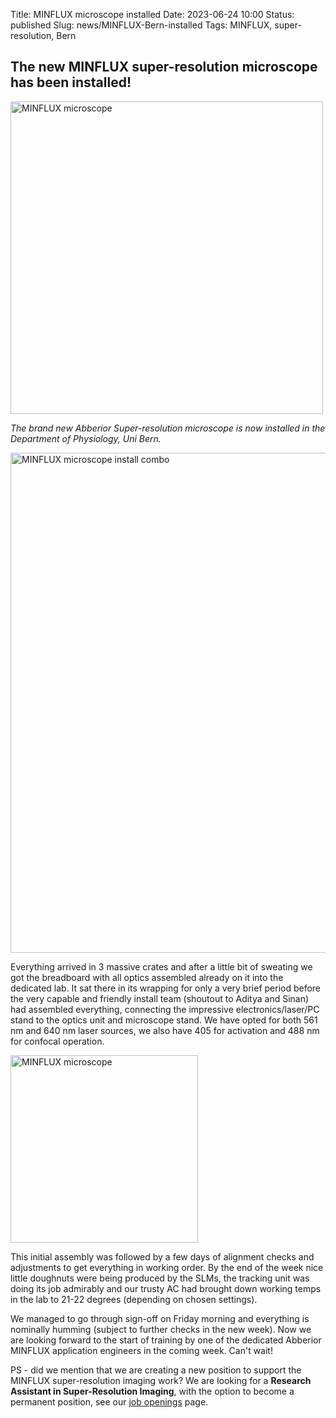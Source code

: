 Title: MINFLUX microscope installed
Date: 2023-06-24 10:00
Status: published
Slug: news/MINFLUX-Bern-installed
Tags: MINFLUX, super-resolution, Bern

## The new MINFLUX super-resolution microscope has been installed!

<img width="500" src="{static}/images/news/MINFLUX-install-view1.jpg" alt="MINFLUX microscope">

*The brand new Abberior Super-resolution microscope is now installed in the Department of Physiology, Uni Bern.* 

<img width="800" src="{static}/images/news/MINFLUX-combined-photos-install.png" alt="MINFLUX microscope install combo">

Everything arrived in 3 massive crates and after a little bit of sweating we got the breadboard with all optics assembled already on it into the dedicated lab. It sat there in its wrapping for only a very brief period before the very capable and friendly install team (shoutout to Aditya and Sinan) had assembled everything, connecting the impressive electronics/laser/PC stand to the optics unit and microscope stand. We have opted for both 561 nm and 640 nm laser sources, we also have 405 for activation and 488 nm for confocal operation.

<img class="img-left" width="300" src="{static}/images/news/MINFLUX-install-view3.jpg" alt="MINFLUX microscope">

This initial assembly was followed by a few days of alignment checks and adjustments to get everything in working order. By the end of the week nice little doughnuts were being produced by the SLMs, the tracking unit was doing its job admirably and our trusty AC had brought down working temps in the lab to 21-22 degrees (depending on chosen settings).

We managed to go through sign-off on Friday morning and everything is nominally humming (subject to further checks in the new week). Now we are looking forward to the start of training by one of the dedicated Abberior MINFLUX application engineers in the coming week. Can't wait!

PS - did we mention that we are creating a new position to support the MINFLUX super-resolution imaging work? We are looking for a **Research Assistant in Super-Resolution Imaging**, with the option to become a permanent position, see our [job openings]({filename}/pages/openings.md) page.
